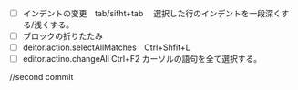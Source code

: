 - [ ] インデントの変更　tab/sifht+tab 　選択した行のインデントを一段深くする/浅くする。  
- [ ] ブロックの折りたたみ
- [ ] deitor.action.selectAllMatches　Ctrl+Shfit+L　
- [ ] editor.actino.changeAll Ctrl+F2 カーソルの語句を全て選択する。

//second commit